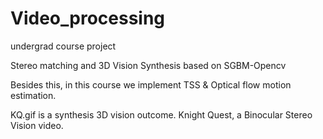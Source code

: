 # Video_processing
undergrad course project


Stereo matching and 3D Vision Synthesis based on SGBM-Opencv

Besides this, in this course we implement TSS & Optical flow motion estimation.


KQ.gif is a synthesis 3D vision outcome. Knight Quest, a Binocular Stereo Vision video.
